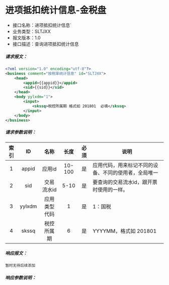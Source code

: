 # 进项抵扣统计信息-金税盘

- 接口名称：进项抵扣统计信息`
- 业务类型：SLTJXX
- 报文版本：1.0
- 接口描述：查询进项抵扣统计信息

##### 请求报文：

```xml
<?xml version="1.0" encoding="utf-8"?>
<business comment="按税率统计信息" id="SLTJXX">
    <head>
		<appid>{{appid}}</appid>
		<sid>{{sid}}</sid>
	</head>
    <body yylxdm="1">
        <input>
            <skssq>税控所属期 格式如 201801  必填</skssq>
        </input>
    </body>
</business>
```

##### 请求参数说明：



| 索引 |   ID   |     名称     |  长度  | 必须 | 说明                                                 |
| :--: | :----: | :----------: | :----: | :--: | ---------------------------------------------------- |
|  1   | appid  |    应用id    | 10-100 |  是  | 应用代码，用来标记不同的设备、不同的使用者，全局唯一 |
|  2   |  sid   |  交易流水id  |  5-10  |  是  | 要查询的交易流水id，跟开票时使用的一样。             |
|  3   | yylxdm | 应用类型代码 |   1    |  是  | 1：国税                                              |
|  4   | skssq  |  税控所属期  |   6    |  是  | YYYYMM，格式如 201801                                |

##### 响应报文：

```xml
暂时无待后续添加
```

##### 响应参数说明：    

